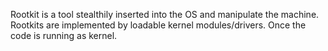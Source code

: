 Rootkit is a tool stealthily inserted into the OS and manipulate the machine. 
Rootkits are implemented by loadable kernel modules/drivers. Once the code is running as kernel. 